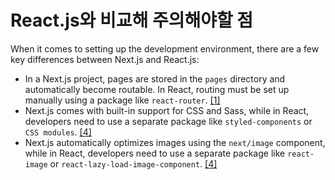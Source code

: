 # React.js와 비교해 주의해야할 점

When it comes to setting up the development environment, there are a few key differences between Next.js and React.js:

* In a Next.js project, pages are stored in the `pages` directory and automatically become routable. In React, routing must be set up manually using a package like `react-router`. [\[1\]](https://medium.com/@msj9121/next-js-%EC%A0%9C%EB%8C%80%EB%A1%9C-%EC%95%8C%EA%B3%A0-%EC%93%B0%EC%9E%90-8727f76614c9)
* Next.js comes with built-in support for CSS and Sass, while in React, developers need to use a separate package like `styled-components` or `CSS modules`. [\[4\]](https://ivorycode.tistory.com/entry/Nextjs%EB%A5%BC-%EC%82%AC%EC%9A%A9%ED%95%98%EB%8A%94-%EC%9D%B4%EC%9C%A0)
* Next.js automatically optimizes images using the `next/image` component, while in React, developers need to use a separate package like `react-image` or `react-lazy-load-image-component`. [\[4\]](https://ivorycode.tistory.com/entry/Nextjs%EB%A5%BC-%EC%82%AC%EC%9A%A9%ED%95%98%EB%8A%94-%EC%9D%B4%EC%9C%A0)



